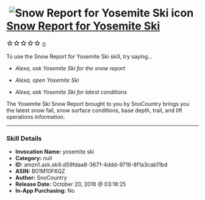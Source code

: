 # &nbsp;<img src="skill_icon" alt="Snow Report for Yosemite Ski icon" width="36"> [Snow Report for Yosemite Ski](http://alexa.amazon.com/#skills/amzn1.ask.skill.d59fdaa8-3671-4ddd-9716-8f1a3cab11bd)
![0 stars](../../images/ic_star_border_black_18dp_1x.png)![0 stars](../../images/ic_star_border_black_18dp_1x.png)![0 stars](../../images/ic_star_border_black_18dp_1x.png)![0 stars](../../images/ic_star_border_black_18dp_1x.png)![0 stars](../../images/ic_star_border_black_18dp_1x.png) 0

To use the Snow Report for Yosemite Ski skill, try saying...

* *Alexa, ask Yosemite Ski for the snow report*

* *Alexa, open Yosemite Ski*

* *Alexa, ask Yosemite Ski for latest conditions*

The Yosemite Ski Snow Report brought to you by SnoCountry brings you the latest snow fall, snow surface conditions,  base depth, trail, and lift operations information.

***

### Skill Details

* **Invocation Name:** yosemite ski
* **Category:** null
* **ID:** amzn1.ask.skill.d59fdaa8-3671-4ddd-9716-8f1a3cab11bd
* **ASIN:** B01M10F6QZ
* **Author:** SnoCountry
* **Release Date:** October 20, 2016 @ 03:16:25
* **In-App Purchasing:** No
